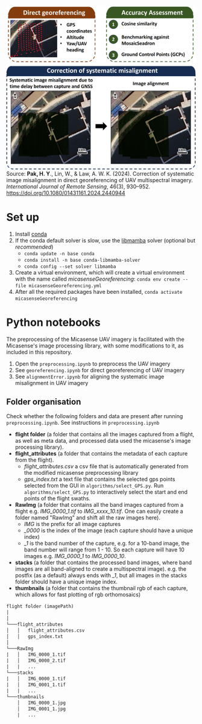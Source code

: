 ![abstract](plots/graphical%20abstract.jpg)
Source: **Pak, H. Y**., Lin, W., & Law, A. W. K. (2024). Correction of systematic image misalignment in direct georeferencing of UAV multispectral imagery. *International Journal of Remote Sensing*, 46(3), 930–952. https://doi.org/10.1080/01431161.2024.2440944

# Set up

1. Install [conda](https://conda.io/projects/conda/en/latest/user-guide/install/index.html)
2. If the conda default solver is slow, use the [libmamba](https://www.anaconda.com/blog/a-faster-conda-for-a-growing-community) solver (optional but *recommended*)
    - `conda update -n base conda`
    - `conda install -n base conda-libmamba-solver`
    - `conda config --set solver libmamba`
3. Create a virtual environment, which will create a virtual environment with the name called *micasenseGeoreferencing*: `conda env create --file micasenseGeoreferencing.yml`
4. After all the required packages have been installed, `conda activate micasenseGeoreferencing`

# Python notebooks
The preprocessing of the Micasense UAV imagery is facilitated with the Micasense's image processing library, with some modifications to it, as included in this repository.
1. Open the `preprocessing.ipynb` to preprocess the UAV imagery
2. See `georeferencing.ipynb` for direct georeferencing of UAV imagery
3. See `alignmentError.ipynb` for aligning the systematic image misalignment in UAV imagery

## Folder organisation
Check whether the following folders and data are present after running `preprocessing.ipynb`. See instructions in `preprocessing.ipynb`
- **flight folder** (a folder that contains all the images captured from a flight, as well as meta data, and processed data used the micasense's image processing library).
- **flight_attributes** (a folder that contains the metadata of each capture from the flight).
    - *flight_attributes.csv* a csv file that is automatically generated from the modified micasense preprocessing library
    - *gps_index.txt* a text file that contains the selected gps points selected from the GUI in `algorithms/select_GPS.py`. Run `algorithms/select_GPS.py` to interactively select the start and end points of the flight swaths.
- **RawImg** (a folder that contains all the band images captured from a flight e.g. *IMG_0000_1.tif* to *IMG_xxxx_10.tif*. One can easily create a folder named "RawImg" and shift all the raw images here).
    - *IMG* is the prefix for all image captures
    - *_0000* is the index of the image (each capture should have a unique index)
    - *_1* is the band number of the capture, e.g. for a 10-band image, the band number will range from 1 - 10. So each capture will have 10 images e.g. *IMG_0000_1* to *IMG_0000_10*.
- **stacks** (a folder that contains the processed band images, where band images are all band-aligned to create a multispectral image). e.g. the postfix (as a default) always ends with *_1*, but all images in the stacks folder should have a unique image index.
- **thumbnails** (a folder that contains the thumbnail rgb of each capture, which allows for fast plotting of rgb orthomosaics)

```
flight folder (imagePath)
|
│
└───flight_attributes
│   │   flight_attributes.csv
│   │   gps_index.txt
│   
└───RawImg
|   │   IMG_0000_1.tif
|   │   IMG_0000_2.tif
|   |   ...
└───stacks
|   │   IMG_0000_1.tif
|   │   IMG_0001_1.tif
|   |   ...
└───thumbnails
    │   IMG_0000_1.jpg
    │   IMG_0001_1.jpg
    |   ...
```
